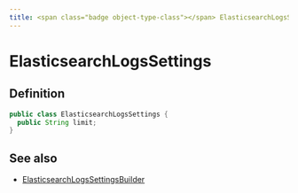 ```yaml
---
title: <span class="badge object-type-class"></span> ElasticsearchLogsSettings
---
```

# <span class="badge object-type-class"></span> ElasticsearchLogsSettings

## Definition

```java
public class ElasticsearchLogsSettings {
  public String limit;
}
```
## See also

 * <span class="badge builder"></span> [ElasticsearchLogsSettingsBuilder](./builder-ElasticsearchLogsSettingsBuilder.md)
